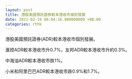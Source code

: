 ```yaml
---
layout: post
title: 港股美國預託證券較本港收市個別發展
date: 2021-02-18 06:04:16.000000000 +08:00
categories: rthk
---
```


港股美國預託證券(ADR)較本港收市個別發展。

滙控ADR較本港收市升0.7%，友邦ADR較本港收市升約0.3%。

中海油ADR較本港收市跌1%。

小米和阿里巴巴ADR較本港收市跌0.9%和1.7%。
